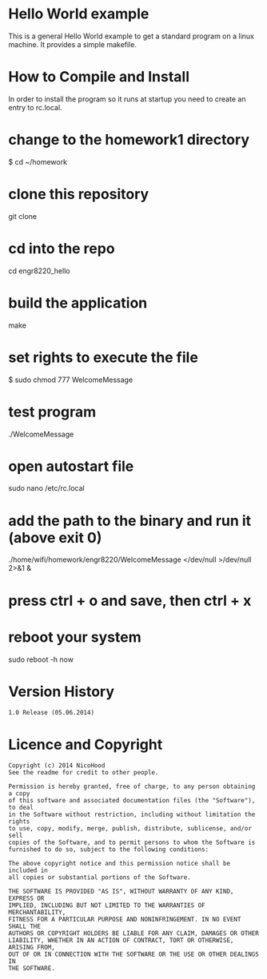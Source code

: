 Hello World example
===================
This is a general Hello World example to get a standard program on a linux machine.
It provides a simple makefile.

How to Compile and Install
============

In order to install the program so it runs at startup you need to create an entry to rc.local.

# change to the homework1 directory
$ cd ~/homework

# clone this repository
git clone 

# cd into the repo
cd engr8220_hello

# build the application
make

# set rights to execute the file
$ sudo chmod 777 WelcomeMessage

# test program
./WelcomeMessage

# open autostart file
sudo nano /etc/rc.local

# add the path to the binary and run it (above exit 0)
./home/wifi/homework/engr8220/WelcomeMessage </dev/null >/dev/null 2>&1 &

# press ctrl + o and save, then ctrl + x
# reboot your system
sudo reboot -h now

Version History
===============

```
1.0 Release (05.06.2014)
```

Licence and Copyright
=====================

```
Copyright (c) 2014 NicoHood
See the readme for credit to other people.

Permission is hereby granted, free of charge, to any person obtaining a copy
of this software and associated documentation files (the "Software"), to deal
in the Software without restriction, including without limitation the rights
to use, copy, modify, merge, publish, distribute, sublicense, and/or sell
copies of the Software, and to permit persons to whom the Software is
furnished to do so, subject to the following conditions:

The above copyright notice and this permission notice shall be included in
all copies or substantial portions of the Software.

THE SOFTWARE IS PROVIDED "AS IS", WITHOUT WARRANTY OF ANY KIND, EXPRESS OR
IMPLIED, INCLUDING BUT NOT LIMITED TO THE WARRANTIES OF MERCHANTABILITY,
FITNESS FOR A PARTICULAR PURPOSE AND NONINFRINGEMENT. IN NO EVENT SHALL THE
AUTHORS OR COPYRIGHT HOLDERS BE LIABLE FOR ANY CLAIM, DAMAGES OR OTHER
LIABILITY, WHETHER IN AN ACTION OF CONTRACT, TORT OR OTHERWISE, ARISING FROM,
OUT OF OR IN CONNECTION WITH THE SOFTWARE OR THE USE OR OTHER DEALINGS IN
THE SOFTWARE.
```
